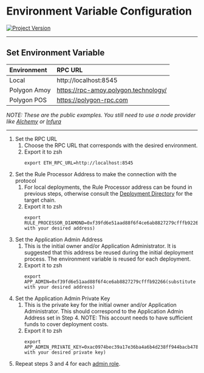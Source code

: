 # Environment Variable Configuration
[![Project Version][version-image]][version-url]

---
## Set Environment Variable


| Environment         | RPC URL|
| :--- | :---  | 
| Local | http://localhost:8545 | 
| Polygon Amoy |  https://rpc-amoy.polygon.technology/ |
| Polygon POS |  https://polygon-rpc.com  |

_NOTE: These are the public examples. You still need to use a node provider like [Alchemy][alchemy-url] or [Infura][infura-url]_

---

1. Set the RPC URL
   1. Choose the RPC URL that corresponds with the desired environment.
   2. Export it to zsh
        ````
        export ETH_RPC_URL=http://localhost:8545
        ````
2. Set the Rule Processor Address to make the connection with the protocol
   1. For local deployments, the Rule Processor address can be found in previous steps, otherwise consult the [Deployment Directory][deploymentDirectory-url] for the target chain.
   2. Export it to zsh
        ````
        export RULE_PROCESSOR_DIAMOND=0xf39fd6e51aad88f6f4ce6ab8827279cfffb92266(substitute with your desired address)
        ````
3. Set the Application Admin Address
   1. This is the initial owner and/or Application Administrator. It is suggested that this address be reused during the initial deployment process. The environment variable is reused for each deployment.
   2. Export it to zsh
        ````
        export APP_ADMIN=0xf39fd6e51aad88f6f4ce6ab8827279cfffb92266(substitute with your desired address)
        ````
4. Set the Application Admin Private Key
   1. This is the private key for the initial owner and/or Application Administrator. This should correspond to the Application Admin Address set in Step 4. NOTE: This account needs to have sufficient funds to cover deployment costs.
   2. Export it to zsh
        ````
        export APP_ADMIN_PRIVATE_KEY=0xac0974bec39a17e36ba4a6b4d238ff944bacb478cbed5efcae784d7bf4f2ff80(substitute with your desired private key)
        ````
5. Repeat steps 3 and 4 for each [admin role][admin-roles].

<!-- These are the body links -->
[alchemy-url]: https://www.alchemy.com
[infura-url]: https://www.infura.io
[deploymentDirectory-url]: ./DEPLOYMENT-DIRECTORY.md
[admin-roles]: ../permissions/ADMIN-ROLES.md

<!-- These are the header links -->
[version-image]: https://img.shields.io/badge/Version-1.2.1-brightgreen?style=for-the-badge&logo=appveyor
[version-url]: https://github.com/thrackle-io/Tron